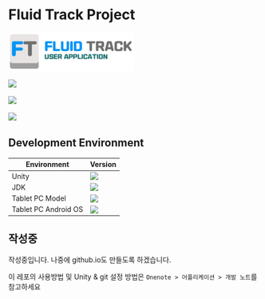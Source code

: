 <h1> Fluid Track Project </h1>

<img src="https://github.com/FluidTrack/FluidTrackApplication/blob/master/ReadmeImg/Title.png?raw=true" width="50%">

<a href="https://github.com/FluidTrack/FluidTrackApplication/blob/master/LICENSE"><img src="https://img.shields.io/github/license/FluidTrack/FluidTrackApplication"></a>

<a href="mailto:dclab2011@gmail.com"><img src="https://img.shields.io/badge/Contact-dclab2011@gamil.com-blue?logo=gmail&logoColor=white"></a>

<a href="http://dclab.yonsei.ac.kr/"><img src="https://img.shields.io/badge/Contact-Yonsei Univ. Dependable Computing Lab.-red?logo=safari&logoColor=white"></a>

## Development Environment

| Environment          | Version                                                      |
| -------------------- | ------------------------------------------------------------ |
| Unity                | <img src="https://img.shields.io/badge/Version-2019.4.2f-orange" align="left"> |
| JDK                  | <img src="https://img.shields.io/badge/Version-1.8.0_152-orange" align="left"> |
| Tablet PC Model      | <img src="https://img.shields.io/badge/Model-GalaxyTabA" align="left">                                                         |
| Tablet PC Android OS | <img src="https://img.shields.io/badge/Version-10-orange" align="left">                                                         |



## 작성중

작성중입니다. 나중에 github.io도 만들도록 하겠습니다.

이 레포의 사용방법 및 Unity & git 설정 방법은 ```Onenote > 어플리케이션 > 개발 노트```를 참고하세요
